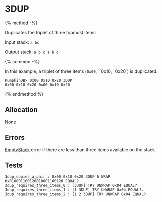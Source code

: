 # 3DUP

{% method -%}

Duplicates the triplet of three topmost items

Input stack: `a bc `

Output stack: `a b c a b c`

{% common -%}

In this example, a triplet of three items (`0x00`, ``0x10`, `0x20`) is
duplicated.

```
PumpkinDB> 0x00 0x10 0x20 3DUP
0x00 0x10 0x20 0x00 0x10 0x20 
```

{% endmethod %}

## Allocation

None

## Errors

[EmptyStack](./errors/EmptyStack.md) error if there are less than three items available on the stack

## Tests

```test
3dup_copies_a_pair : 0x00 0x10 0x20 3DUP 6 WRAP 0x010001100120010001100120 EQUAL?.
3dup_requires_three_items_0 : [3DUP] TRY UNWRAP 0x04 EQUAL?.
3dup_requires_three_items_1 : [1 3DUP] TRY UNWRAP 0x04 EQUAL?.
3dup_requires_three_items_2 : [1 2 3DUP] TRY UNWRAP 0x04 EQUAL?.
```